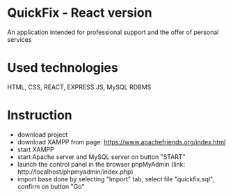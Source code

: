 # QuickFix - React version
An application intended for professional support and the offer of personal services

# Used technologies
HTML, CSS, REACT, EXPRESS.JS, MySQL RDBMS

# Instruction

- download project
- download XAMPP from page: https://www.apachefriends.org/index.html
- start XAMPP
- start Apache server and MySQL server on button "START"
- launch the control panel in the browser phpMyAdmin (link: http://localhost/phpmyadmin/index.php)
- import base done by selecting "Import" tab, select file "quickfix.sql", confirm on button "Go"